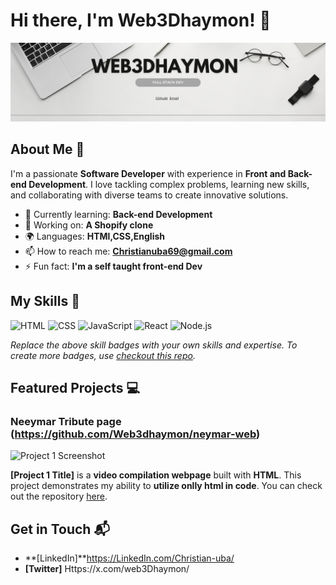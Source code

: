 # Hi there, I'm Web3Dhaymon! 👋

![Banner Image](https://github.com/Web3dhaymon/Web3dhaymon/blob/main/Github%20Banner.png?raw=true)

## About Me 🚀

I'm a passionate **Software Developer** with experience in **Front and Back-end Development**. I love tackling complex problems, learning new skills, and collaborating with diverse teams to create innovative solutions.

- 🌱 Currently learning: **Back-end Development**
- 🔭 Working on: **A Shopify clone**
- 🌍 Languages: **HTMl,CSS,English**
- 📫 How to reach me: **Christianuba69@gmail.com**
- ⚡ Fun fact: **I'm a self taught front-end Dev**

## My Skills 🧠

![HTML](https://img.shields.io/badge/-HTML-E34F26?style=flat-square&logo=html5&logoColor=white)
![CSS](https://img.shields.io/badge/-CSS-1572B6?style=flat-square&logo=css3&logoColor=white)
![JavaScript](https://img.shields.io/badge/-JavaScript-F7DF1E?style=flat-square&logo=javascript&logoColor=black)
![React](https://img.shields.io/badge/-React-61DAFB?style=flat-square&logo=react&logoColor=black)
![Node.js](https://img.shields.io/badge/-Node.js-339933?style=flat-square&logo=node.js&logoColor=white)

*Replace the above skill badges with your own skills and expertise. To create more badges, use [checkout this repo](https://github.com/alexandresanlim/Badges4-README.md-Profile).*

## Featured Projects 💻

### Neeymar Tribute page (https://github.com/Web3dhaymon/neymar-web)

![Project 1 Screenshot](project_1_screenshot_url)

**[Project 1 Title]** is a **video compilation webpage** built with **HTML**. This project demonstrates my ability to **utilize onlly html in code**. You can check out the repository [here](https://github.com/Web3dhaymon/neymar-web).

## Get in Touch 📬

- **[LinkedIn]**https://LinkedIn.com/Christian-uba/
- **[Twitter]** Https://x.com/web3Dhaymon/


